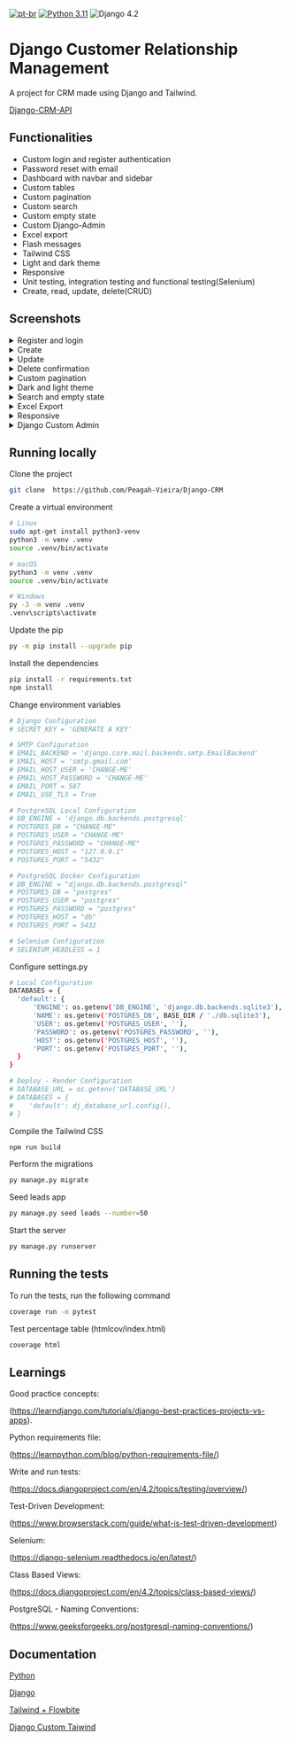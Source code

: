 [![pt-br](https://img.shields.io/badge/lang-pt--br-green.svg)](https://github.com/Peagah-Vieira/Django-CRM/blob/main/README_BR.md)
[![Python 3.11](https://img.shields.io/badge/python-3.11-yellow.svg)](https://www.python.org/downloads/release/python-360/)
![Django 4.2](https://img.shields.io/badge/Django-4.2-green.svg)
# Django Customer Relationship Management

A project for CRM made using Django and Tailwind. 

[Django-CRM-API](https://github.com/Peagah-Vieira/Django-CRM-API)

## Functionalities

- Custom login and register authentication
- Password reset with email 
- Dashboard with navbar and sidebar
- Custom tables
- Custom pagination
- Custom search
- Custom empty state
- Custom Django-Admin
- Excel export
- Flash messages
- Tailwind CSS
- Light and dark theme
- Responsive
- Unit testing, integration testing and functional testing(Selenium)
- Create, read, update, delete(CRUD)

## Screenshots

<details>
  <summary>Register and login</summary>

  ![Register_Login](https://github.com/Peagah-Vieira/Django-CRM/assets/105545343/d81ff8de-c579-4546-889b-d5b63afec74d)

</details>

<details>
  <summary>Create</summary>

  ![Create](https://github.com/Peagah-Vieira/Django-CRM/assets/105545343/6b9a2a65-4046-4dde-9734-079c536675b1)

</details>

<details>
  <summary>Update</summary>

  ![Update](https://github.com/Peagah-Vieira/Django-CRM/assets/105545343/03135f00-a153-45de-8f2d-40541bd2372b)

</details>

<details>
  <summary>Delete confirmation</summary>

  ![Delete](https://github.com/Peagah-Vieira/Django-CRM/assets/105545343/5406f43a-888c-4a9a-90ca-bd53eda2c632)

</details>

<details>
  <summary>Custom pagination</summary>

  ![Pagination](https://github.com/Peagah-Vieira/Django-CRM/assets/105545343/a832c505-0748-409d-8d41-ad810542d55f)

</details>

<details>
  <summary>Dark and light theme</summary>

  ![Theme_Switch](https://github.com/Peagah-Vieira/Django-CRM/assets/105545343/263b1a74-1293-4249-a97a-6b3a106ac56d)

</details>

<details>
  <summary>Search and empty state</summary>

  ![Search_Empty_State](https://github.com/Peagah-Vieira/Django-CRM/assets/105545343/63e186ff-de33-4597-8eac-6bb500ba506a)

</details>

<details>
  <summary>Excel Export</summary>

  ![Export](https://github.com/Peagah-Vieira/Django-CRM/assets/105545343/d3a645d4-493a-4981-a5b3-db82667f9a68)

</details>

<details>
  <summary>Responsive</summary>

  ![Responsive](https://github.com/Peagah-Vieira/Django-CRM/assets/105545343/3ea69c94-75a5-4f8e-a916-3487b101a0e1)

</details>

<details>
  <summary>Django Custom Admin</summary>

  ![Django-Admin](https://github.com/Peagah-Vieira/Django-CRM/assets/105545343/944a29ab-8c9e-4f3e-b31b-b259cc772046)

</details>

## Running locally

Clone the project

```bash
git clone  https://github.com/Peagah-Vieira/Django-CRM
```

Create a virtual environment

```bash
# Linux
sudo apt-get install python3-venv    
python3 -m venv .venv
source .venv/bin/activate

# macOS
python3 -m venv .venv
source .venv/bin/activate

# Windows
py -3 -m venv .venv
.venv\scripts\activate
```

Update the pip

```bash
py -m pip install --upgrade pip
```

Install the dependencies

```bash
pip install -r requirements.txt
npm install
```

Change environment variables

```bash
# Django Configuration
# SECRET_KEY = 'GENERATE A KEY'

# SMTP Configuration
# EMAIL_BACKEND = 'django.core.mail.backends.smtp.EmailBackend'
# EMAIL_HOST = 'smtp.gmail.com'
# EMAIL_HOST_USER = 'CHANGE-ME'
# EMAIL_HOST_PASSWORD = 'CHANGE-ME'
# EMAIL_PORT = 587
# EMAIL_USE_TLS = True

# PostgreSQL Local Configuration
# DB_ENGINE = 'django.db.backends.postgresql'
# POSTGRES_DB = "CHANGE-ME"
# POSTGRES_USER = "CHANGE-ME"
# POSTGRES_PASSWORD = "CHANGE-ME"
# POSTGRES_HOST = "127.0.0.1"
# POSTGRES_PORT = "5432"

# PostgreSQL Docker Configuration
# DB_ENGINE = "django.db.backends.postgresql"
# POSTGRES_DB = "postgres"
# POSTGRES_USER = "postgres"
# POSTGRES_PASSWORD = "postgres"
# POSTGRES_HOST = "db"
# POSTGRES_PORT = 5432

# Selenium Configuration
# SELENIUM_HEADLESS = 1
```

Configure settings.py

```bash
# Local Configuration
DATABASES = {
  'default': {
      'ENGINE': os.getenv('DB_ENGINE', 'django.db.backends.sqlite3'),
      'NAME': os.getenv('POSTGRES_DB', BASE_DIR / './db.sqlite3'),
      'USER': os.getenv('POSTGRES_USER', ''),
      'PASSWORD': os.getenv('POSTGRES_PASSWORD', ''),
      'HOST': os.getenv('POSTGRES_HOST', ''),
      'PORT': os.getenv('POSTGRES_PORT', ''),
  }
}

# Deploy - Render Configuration
# DATABASE_URL = os.getenv('DATABASE_URL')
# DATABASES = {
#    'default': dj_database_url.config(),
# }
```

Compile the Tailwind CSS

```bash
npm run build 
```

Perform the migrations

```bash
py manage.py migrate
```

Seed leads app

```bash
py manage.py seed leads --number=50
```

Start the server

```bash
py manage.py runserver
```

## Running the tests

To run the tests, run the following command

```bash
coverage run -m pytest 
```

Test percentage table (htmlcov/index.html)

```bash
coverage html
```

## Learnings

Good practice concepts:

(https://learndjango.com/tutorials/django-best-practices-projects-vs-apps).

Python requirements file:

(https://learnpython.com/blog/python-requirements-file/)

Write and run tests:

(https://docs.djangoproject.com/en/4.2/topics/testing/overview/)

Test-Driven Development:

(https://www.browserstack.com/guide/what-is-test-driven-development)

Selenium:

(https://django-selenium.readthedocs.io/en/latest/)

Class Based Views:

(https://docs.djangoproject.com/en/4.2/topics/class-based-views/)

PostgreSQL - Naming Conventions:

(https://www.geeksforgeeks.org/postgresql-naming-conventions/)

## Documentation

[Python](https://www.python.org)

[Django](https://www.djangoproject.com)

[Tailwind + Flowbite](https://flowbite.com/docs/getting-started/django/)

[Django Custom Taiwind](https://github.com/Aleksi44/django-admin-tailwind)

